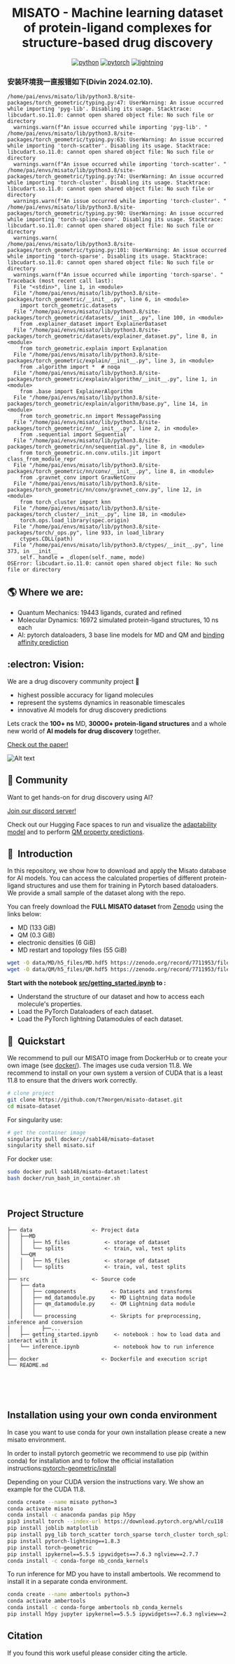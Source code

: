 <div align="center">

# MISATO - Machine learning dataset of protein-ligand complexes for structure-based drug discovery 

[![python](https://img.shields.io/badge/-Python_3.7_%7C_3.8_%7C_3.9_%7C_3.10-blue?logo=python&logoColor=white)](https://github.com/pre-commit/pre-commit)
[![pytorch](https://img.shields.io/badge/PyTorch_1.10+-ee4c2c?logo=pytorch&logoColor=white)](https://pytorch.org/get-started/locally/)
[![lightning](https://img.shields.io/badge/-Lightning_1.8+-792ee5?logo=pytorchlightning&logoColor=white)](https://pytorchlightning.ai/)

</div>

### 安装环境我一直报错如下(Divin 2024.02.10).

```angular2html
/home/pai/envs/misato/lib/python3.8/site-packages/torch_geometric/typing.py:47: UserWarning: An issue occurred while importing 'pyg-lib'. Disabling its usage. Stacktrace: libcudart.so.11.0: cannot open shared object file: No such file or directory
  warnings.warn(f"An issue occurred while importing 'pyg-lib'. "
/home/pai/envs/misato/lib/python3.8/site-packages/torch_geometric/typing.py:63: UserWarning: An issue occurred while importing 'torch-scatter'. Disabling its usage. Stacktrace: libcudart.so.11.0: cannot open shared object file: No such file or directory
  warnings.warn(f"An issue occurred while importing 'torch-scatter'. "
/home/pai/envs/misato/lib/python3.8/site-packages/torch_geometric/typing.py:74: UserWarning: An issue occurred while importing 'torch-cluster'. Disabling its usage. Stacktrace: libcudart.so.11.0: cannot open shared object file: No such file or directory
  warnings.warn(f"An issue occurred while importing 'torch-cluster'. "
/home/pai/envs/misato/lib/python3.8/site-packages/torch_geometric/typing.py:90: UserWarning: An issue occurred while importing 'torch-spline-conv'. Disabling its usage. Stacktrace: libcudart.so.11.0: cannot open shared object file: No such file or directory
  warnings.warn(
/home/pai/envs/misato/lib/python3.8/site-packages/torch_geometric/typing.py:101: UserWarning: An issue occurred while importing 'torch-sparse'. Disabling its usage. Stacktrace: libcudart.so.11.0: cannot open shared object file: No such file or directory
  warnings.warn(f"An issue occurred while importing 'torch-sparse'. "
Traceback (most recent call last):
  File "<stdin>", line 1, in <module>
  File "/home/pai/envs/misato/lib/python3.8/site-packages/torch_geometric/__init__.py", line 6, in <module>
    import torch_geometric.datasets
  File "/home/pai/envs/misato/lib/python3.8/site-packages/torch_geometric/datasets/__init__.py", line 100, in <module>
    from .explainer_dataset import ExplainerDataset
  File "/home/pai/envs/misato/lib/python3.8/site-packages/torch_geometric/datasets/explainer_dataset.py", line 8, in <module>
    from torch_geometric.explain import Explanation
  File "/home/pai/envs/misato/lib/python3.8/site-packages/torch_geometric/explain/__init__.py", line 3, in <module>
    from .algorithm import *  # noqa
  File "/home/pai/envs/misato/lib/python3.8/site-packages/torch_geometric/explain/algorithm/__init__.py", line 1, in <module>
    from .base import ExplainerAlgorithm
  File "/home/pai/envs/misato/lib/python3.8/site-packages/torch_geometric/explain/algorithm/base.py", line 14, in <module>
    from torch_geometric.nn import MessagePassing
  File "/home/pai/envs/misato/lib/python3.8/site-packages/torch_geometric/nn/__init__.py", line 2, in <module>
    from .sequential import Sequential
  File "/home/pai/envs/misato/lib/python3.8/site-packages/torch_geometric/nn/sequential.py", line 8, in <module>
    from torch_geometric.nn.conv.utils.jit import class_from_module_repr
  File "/home/pai/envs/misato/lib/python3.8/site-packages/torch_geometric/nn/conv/__init__.py", line 8, in <module>
    from .gravnet_conv import GravNetConv
  File "/home/pai/envs/misato/lib/python3.8/site-packages/torch_geometric/nn/conv/gravnet_conv.py", line 12, in <module>
    from torch_cluster import knn
  File "/home/pai/envs/misato/lib/python3.8/site-packages/torch_cluster/__init__.py", line 18, in <module>
    torch.ops.load_library(spec.origin)
  File "/home/pai/envs/misato/lib/python3.8/site-packages/torch/_ops.py", line 933, in load_library
    ctypes.CDLL(path)
  File "/home/pai/envs/misato/lib/python3.8/ctypes/__init__.py", line 373, in __init__
    self._handle = _dlopen(self._name, mode)
OSError: libcudart.so.11.0: cannot open shared object file: No such file or directory
```

## :earth_americas: Where we are:
- Quantum Mechanics: 19443 ligands, curated and refined
- Molecular Dynamics: 16972 simulated protein-ligand structures, 10 ns each 
- AI: pytorch dataloaders, 3 base line models for MD and QM and [binding affinity prediction](https://github.com/kierandidi/misato-affinity)

## :electron: Vision:
We are a drug discovery community project :hugs:
- highest possible accuracy for ligand molecules
- represent the systems dynamics in reasonable timescales
- innovative AI models for drug discovery predictions

Lets crack the **100+ ns** MD, **30000+ protein-ligand structures** and a whole new world of **AI models for drug discovery** together.

[Check out the paper!](https://www.biorxiv.org/content/10.1101/2023.05.24.542082v2)

![Alt text](logo.jpg?raw=true "MISATO")

## :purple_heart: Community

Want to get hands-on for drug discovery using AI?


[Join our discord server!](https://discord.gg/tGaut92VYB)

Check out our Hugging Face spaces to run and visualize the [adaptability model](https://huggingface.co/spaces/MISATO-dataset/Adaptability_protein_dynamics) and to perform [QM property predictions](https://huggingface.co/spaces/MISATO-dataset/qm_property_calculation).

## 📌  Introduction 
 
In this repository, we show how to download and apply the Misato database for AI models. You can access the calculated properties of different protein-ligand structures and use them for training in Pytorch based dataloaders. We provide a small sample of the dataset along with the repo.

You can freely download the **FULL MISATO dataset** from [Zenodo](https://zenodo.org/record/7711953) using the links below:

- MD (133 GiB)
- QM (0.3 GiB)
- electronic densities (6 GiB)
- MD restart and topology files (55 GiB)
 

```bash
wget -O data/MD/h5_files/MD.hdf5 https://zenodo.org/record/7711953/files/MD.hdf5
wget -O data/QM/h5_files/QM.hdf5 https://zenodo.org/record/7711953/files/QM.hdf5
```

**Start with the notebook [src/getting_started.ipynb](src/getting_started.ipynb) to :**

- Understand the structure of our dataset and how to access each molecule's properties.
- Load the PyTorch Dataloaders of each dataset.
- Load the PyTorch lightning Datamodules of each dataset.



## 🚀  Quickstart

We recommend to pull our MISATO image from DockerHub or to create your own image (see [docker/](docker/)).  The images use cuda version 11.8. We recommend to install on your own system a version of CUDA that is a least 11.8 to ensure that the drivers work correctly.

```bash
# clone project
git clone https://github.com/t7morgen/misato-dataset.git
cd misato-dataset
```
For singularity use:
```bash
# get the container image
singularity pull docker://sab148/misato-dataset
singularity shell misato.sif
```

For docker use: 

```bash
sudo docker pull sab148/misato-dataset:latest
bash docker/run_bash_in_container.sh
```

<br>


## Project Structure

```
├── data                   <- Project data
│   ├──MD 
│   │   ├── h5_files           <- storage of dataset
│   │   └── splits             <- train, val, test splits
│   └──QM
│   │   ├── h5_files           <- storage of dataset
│   │   └── splits             <- train, val, test splits
│
├── src                    <- Source code
│   ├── data                    
│   │   ├── components           <- Datasets and transforms
│   │   ├── md_datamodule.py     <- MD Lightning data module
│   │   ├── qm_datamodule.py     <- QM Lightning data module
│   │   │
│   │   └── processing           <- Skripts for preprocessing, inference and conversion
│   │      ├──...    
│   ├── getting_started.ipynb     <- notebook : how to load data and interact with it
│   └── inference.ipynb           <- notebook how to run inference
│
├── docker                    <- Dockerfile and execution script 
└── README.md
```

<br>
<br>

<br>


## Installation using your own conda environment

In case you want to use conda for your own installation please create a new misato environment.

In order to install pytorch geometric we recommend to use pip (within conda) for installation and to follow the official installation instructions:[pytorch-geometric/install](
https://pytorch-geometric.readthedocs.io/en/latest/install/installation.html)

Depending on your CUDA version the instructions vary. We show an example for the CUDA 11.8.

```bash
conda create --name misato python=3
conda activate misato
conda install -c anaconda pandas pip h5py
pip3 install torch --index-url https://download.pytorch.org/whl/cu118 --no-cache
pip install joblib matplotlib
pip install pyg_lib torch_scatter torch_sparse torch_cluster torch_spline_conv -f https://data.pyg.org/whl/torch-2.0.0+cu118.html
pip install pytorch-lightning==1.8.3
pip install torch-geometric
pip install ipykernel==5.5.5 ipywidgets==7.6.3 nglview==2.7.7
conda install -c conda-forge nb_conda_kernels

```

To run inference for MD you have to install ambertools. We recommend to install it in a separate conda environment.

```bash
conda create --name ambertools python=3
conda activate ambertools
conda install -c conda-forge ambertools nb_conda_kernels
pip install h5py jupyter ipykernel==5.5.5 ipywidgets==7.6.3 nglview==2.7.7
```

## Citation
If you found this work useful please consider citing the article.
